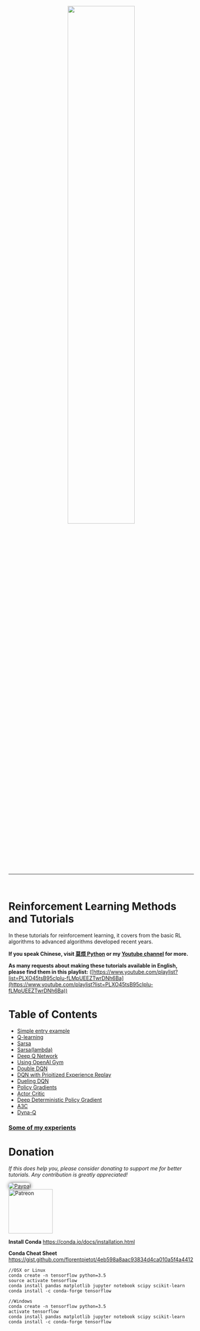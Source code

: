 <p align="center">
    <a href="https://www.youtube.com/watch?v=pieI7rOXELI&list=PLXO45tsB95cIplu-fLMpUEEZTwrDNh6Ba" target="_blank">
    <img width="60%" src="https://github.com/MorvanZhou/Reinforcement-learning-with-tensorflow/blob/master/RL_cover.jpg" style="max-width:100%;">
    </a>
</p>

---

<br>

# Reinforcement Learning Methods and Tutorials

In these tutorials for reinforcement learning, it covers from the basic RL algorithms to advanced algorithms developed recent years.

**If you speak Chinese, visit [莫烦 Python](https://morvanzhou.github.io/tutorials/) or my [Youtube channel](https://www.youtube.com/channel/UCdyjiB5H8Pu7aDTNVXTTpcg) for more.**

**As many requests about making these tutorials available in English, please find them in this playlist:** ([https://www.youtube.com/playlist?list=PLXO45tsB95cIplu-fLMpUEEZTwrDNh6Ba](https://www.youtube.com/playlist?list=PLXO45tsB95cIplu-fLMpUEEZTwrDNh6Ba))

# Table of Contents

* [Simple entry example](https://github.com/MorvanZhou/Reinforcement-learning-with-tensorflow/tree/master/contents/1_command_line_reinforcement_learning)
* [Q-learning](https://github.com/MorvanZhou/Reinforcement-learning-with-tensorflow/tree/master/contents/2_Q_Learning_maze)
* [Sarsa](https://github.com/MorvanZhou/Reinforcement-learning-with-tensorflow/tree/master/contents/3_Sarsa_maze)
* [Sarsa(lambda)](https://github.com/MorvanZhou/Reinforcement-learning-with-tensorflow/tree/master/contents/4_Sarsa_lambda_maze)
* [Deep Q Network](https://github.com/MorvanZhou/Reinforcement-learning-with-tensorflow/tree/master/contents/5_Deep_Q_Network)
* [Using OpenAI Gym](https://github.com/MorvanZhou/Reinforcement-learning-with-tensorflow/tree/master/contents/6_OpenAI_gym)
* [Double DQN](https://github.com/MorvanZhou/Reinforcement-learning-with-tensorflow/tree/master/contents/5.1_Double_DQN)
* [DQN with Prioitized Experience Replay](https://github.com/MorvanZhou/Reinforcement-learning-with-tensorflow/tree/master/contents/5.2_Prioritized_Replay_DQN)
* [Dueling DQN](https://github.com/MorvanZhou/Reinforcement-learning-with-tensorflow/tree/master/contents/5.3_Dueling_DQN)
* [Policy Gradients](https://github.com/MorvanZhou/Reinforcement-learning-with-tensorflow/tree/master/contents/7_Policy_gradient_softmax)
* [Actor Critic](https://github.com/MorvanZhou/Reinforcement-learning-with-tensorflow/tree/master/contents/8_Actor_Critic_Advantage)
* [Deep Deterministic Policy Gradient](https://github.com/MorvanZhou/Reinforcement-learning-with-tensorflow/tree/master/contents/9_Deep_Deterministic_Policy_Gradient_DDPG)
* [A3C](https://github.com/MorvanZhou/Reinforcement-learning-with-tensorflow/tree/master/contents/10_A3C)
* [Dyna-Q](https://github.com/MorvanZhou/Reinforcement-learning-with-tensorflow/tree/master/contents/11_Dyna_Q)

### [Some of my experients](https://github.com/MorvanZhou/Reinforcement-learning-with-tensorflow/tree/master/experiments)

# Donation

*If this does help you, please consider donating to support me for better tutorials. Any contribution is greatly appreciated!*

<div >
  <a href="https://www.paypal.com/cgi-bin/webscr?cmd=_donations&amp;business=morvanzhou%40gmail%2ecom&amp;lc=C2&amp;item_name=MorvanPython&amp;currency_code=AUD&amp;bn=PP%2dDonationsBF%3abtn_donateCC_LG%2egif%3aNonHosted">
    <img style="border-radius: 20px;  box-shadow: 0px 0px 10px 1px  #888888;"
         src="https://www.paypalobjects.com/webstatic/en_US/i/btn/png/silver-pill-paypal-44px.png"
         alt="Paypal"
         height="auto" ></a>
</div>

<div>
  <a href="https://www.patreon.com/morvan">
    <img src="https://morvanzhou.github.io/static/img/support/patreon.jpg"
         alt="Patreon"
         height=120></a>
</div>


**Install Conda**
https://conda.io/docs/installation.html


**Conda Cheat Sheet**
https://gist.github.com/florentpietot/4eb598a8aac93834d4ca010a5f4a4412


```
//OSX or Linux
conda create -n tensorflow python=3.5
source activate tensorflow
conda install pandas matplotlib jupyter notebook scipy scikit-learn
conda install -c conda-forge tensorflow

//Windows
conda create -n tensorflow python=3.5
activate tensorflow
conda install pandas matplotlib jupyter notebook scipy scikit-learn
conda install -c conda-forge tensorflow
```
